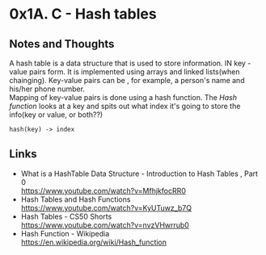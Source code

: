 # 0x1A. C - Hash tables
## Notes and Thoughts
A hash table is  a data structure that is used to store information. IN key - value pairs form. It is implemented using arrays and linked lists(when chainging). Key-value pairs can be , for example, a person's name and his/her phone number.  
Mapping of key-value pairs is done using a hash function.
The *Hash function* looks at a key and spits out what index it's going to store the info(key or value, or both??)  


    hash(key) -> index

## Links
+ What is a HashTable Data Structure - Introduction to Hash Tables , Part 0  
https://www.youtube.com/watch?v=MfhjkfocRR0  
+ Hash Tables and Hash Functions  
https://www.youtube.com/watch?v=KyUTuwz_b7Q  
+ Hash Tables - CS50 Shorts  
https://www.youtube.com/watch?v=nvzVHwrrub0  
+ Hash Function - Wikipedia  
https://en.wikipedia.org/wiki/Hash_function  